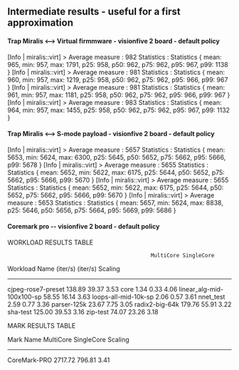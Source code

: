 ## Intermediate results - useful for a first approximation

#### Trap Miralis <--> Virtual firmmware - visionfive 2 board - default policy

[Info  | miralis::virt] > Average measure : 982 Statistics : Statistics { mean: 965, min: 957, max: 1791, p25: 958, p50: 962, p75: 962, p95: 967, p99: 1138 }
[Info  | miralis::virt] > Average measure : 981 Statistics : Statistics { mean: 960, min: 957, max: 1219, p25: 958, p50: 962, p75: 962, p95: 966, p99: 967 }
[Info  | miralis::virt] > Average measure : 981 Statistics : Statistics { mean: 961, min: 957, max: 1181, p25: 958, p50: 962, p75: 962, p95: 966, p99: 967 }
[Info  | miralis::virt] > Average measure : 983 Statistics : Statistics { mean: 964, min: 957, max: 1455, p25: 958, p50: 962, p75: 962, p95: 967, p99: 1132 }

#### Trap Miralis <--> S-mode payload - visionfive 2 board - default policy 

[Info  | miralis::virt] > Average measure : 5657 Statistics : Statistics { mean: 5653, min: 5624, max: 6300, p25: 5645, p50: 5652, p75: 5662, p95: 5666, p99: 5678 }
[Info  | miralis::virt] > Average measure : 5655 Statistics : Statistics { mean: 5652, min: 5622, max: 6175, p25: 5644, p50: 5652, p75: 5662, p95: 5666, p99: 5670 }
[Info  | miralis::virt] > Average measure : 5655 Statistics : Statistics { mean: 5652, min: 5622, max: 6175, p25: 5644, p50: 5652, p75: 5662, p95: 5666, p99: 5670 } 
[Info  | miralis::virt] > Average measure : 5653 Statistics : Statistics { mean: 5657, min: 5624, max: 8838, p25: 5646, p50: 5656, p75: 5664, p95: 5669, p99: 5686 }

#### Coremark pro -- visionfive 2 board - default policy

WORKLOAD RESULTS TABLE

                                                 MultiCore SingleCore           
Workload Name                                     (iter/s)   (iter/s)    Scaling
----------------------------------------------- ---------- ---------- ----------
cjpeg-rose7-preset                                  138.89      39.37       3.53
core                                                  1.34       0.33       4.06
linear_alg-mid-100x100-sp                            58.55      16.14       3.63
loops-all-mid-10k-sp                                  2.06       0.57       3.61
nnet_test                                             2.59       0.77       3.36
parser-125k                                          23.67       7.75       3.05
radix2-big-64k                                      179.76      55.91       3.22
sha-test                                            125.00      39.53       3.16
zip-test                                             74.07      23.26       3.18

MARK RESULTS TABLE

Mark Name                                        MultiCore SingleCore    Scaling
----------------------------------------------- ---------- ---------- ----------
CoreMark-PRO                                       2717.72     796.81       3.41


